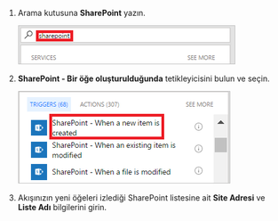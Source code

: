 1. Arama kutusuna **SharePoint** yazın.
   
    ![SharePoint tetikleyicilerini arayın](media/modern-approvals/search-for-sharepoint.png)
2. **SharePoint - Bir öğe oluşturulduğunda** tetikleyicisini bulun ve seçin.
   
    ![Sharepoint tetikleyicisini seçin](media/modern-approvals/select-sharepoint-new-item.png)
3. Akışınızın yeni öğeleri izlediği SharePoint listesine ait **Site Adresi** ve **Liste Adı** bilgilerini girin.

